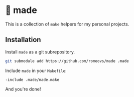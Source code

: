 # 🔨 made

This is a collection of `make` helpers for my personal projects.

## Installation

Install `made` as a git subrepository.

```sh
git submodule add https://github.com/romeovs/made .made
```

Include `made` in your `Makefile`:

```make
-include .made/made.make
```

And you're done!
